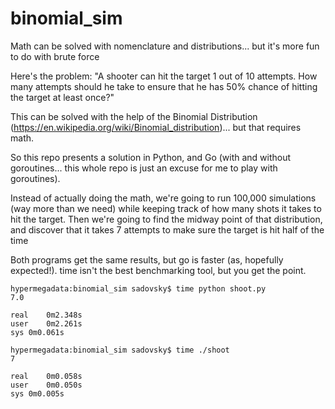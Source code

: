 # binomial_sim
Math can be solved with nomenclature and distributions... but it's more fun to do with brute force

Here's the problem:  "A shooter can hit the target 1 out of 10 attempts. How many attempts should he take to ensure that he has 50% chance of hitting the target at least once?"

This can be solved with the help of the Binomial Distribution (https://en.wikipedia.org/wiki/Binomial_distribution)... but that requires math.

So this repo presents a solution in Python, and Go (with and without goroutines... this whole repo is just an excuse for me to play with goroutines).

Instead of actually doing the math, we're going to run 100,000 simulations (way more than we need) while keeping track of how many shots it takes to hit the target.  Then we're going to find the midway point of that distribution, and discover that it takes 7 attempts to make sure the target is hit half of the time

Both programs get the same results, but go is faster (as, hopefully expected!).  time isn't the best benchmarking tool, but you get the point. 

```
hypermegadata:binomial_sim sadovsky$ time python shoot.py
7.0

real	0m2.348s
user	0m2.261s
sys	0m0.061s

hypermegadata:binomial_sim sadovsky$ time ./shoot
7

real	0m0.058s
user	0m0.050s
sys	0m0.005s
```
